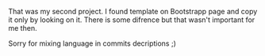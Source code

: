 That was my second project. I found template on Bootstrapp page and copy it only by looking on it. There is some difrence but that wasn't important for me then.

Sorry for mixing language in commits decriptions ;)
